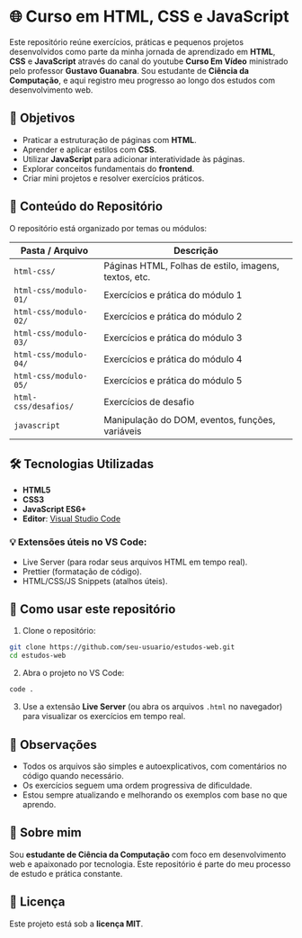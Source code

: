 # 🌐 Curso em HTML, CSS e JavaScript

Este repositório reúne exercícios, práticas e pequenos projetos desenvolvidos como parte da minha jornada de aprendizado em **HTML**, **CSS** e **JavaScript** através do canal do youtube **Curso Em Vídeo** ministrado pelo professor **Gustavo Guanabra**. Sou estudante de **Ciência da Computação**, e aqui registro meu progresso ao longo dos estudos com desenvolvimento web.

## 🎯 Objetivos
- Praticar a estruturação de páginas com **HTML**.
- Aprender e aplicar estilos com **CSS**.
- Utilizar **JavaScript** para adicionar interatividade às páginas.
- Explorar conceitos fundamentais do **frontend**.
- Criar mini projetos e resolver exercícios práticos.

## 🧪 Conteúdo do Repositório
O repositório está organizado por temas ou módulos:

| Pasta / Arquivo       | Descrição                                                |
|------------------------|-----------------------------------------------------------|
| `html-css/`             | Páginas HTML, Folhas de estilo, imagens, textos, etc. |
| `html-css/modulo-01/`   | Exercícios e prática do módulo 1 |
| `html-css/modulo-02/`   | Exercícios e prática do módulo 2 |
| `html-css/modulo-03/`   | Exercícios e prática do módulo 3 |
| `html-css/modulo-04/`   | Exercícios e prática do módulo 4 |
| `html-css/modulo-05/`   | Exercícios e prática do módulo 5 |
| `html-css/desafios/`     | Exercícios de desafio  |
| `javascript`             | Manipulação do DOM, eventos, funções, variáveis          |

## 🛠️ Tecnologias Utilizadas
- **HTML5**
- **CSS3**
- **JavaScript ES6+**
- **Editor**: [Visual Studio Code](https://code.visualstudio.com/)

### 💡 Extensões úteis no VS Code:
- Live Server (para rodar seus arquivos HTML em tempo real).
- Prettier (formatação de código).
- HTML/CSS/JS Snippets (atalhos úteis).

## 🚀 Como usar este repositório
1. Clone o repositório:

```bash
git clone https://github.com/seu-usuario/estudos-web.git
cd estudos-web
```
2. Abra o projeto no VS Code:
```bash
code .
```
3. Use a extensão **Live Server** (ou abra os arquivos `.html` no navegador) para visualizar os exercícios em tempo real.

## 📌 Observações
- Todos os arquivos são simples e autoexplicativos, com comentários no código quando necessário.
- Os exercícios seguem uma ordem progressiva de dificuldade.
- Estou sempre atualizando e melhorando os exemplos com base no que aprendo.

## 🙋 Sobre mim
Sou **estudante de Ciência da Computação** com foco em desenvolvimento web e apaixonado por tecnologia. Este repositório é parte do meu processo de estudo e prática constante.

## 📄 Licença
Este projeto está sob a **licença MIT**.
